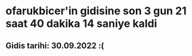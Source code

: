 # ofarukbicer'in gidisine son 3 gun 21 saat 40 dakika 14 saniye kaldi

## Gidis tarihi: 30.09.2022 :(